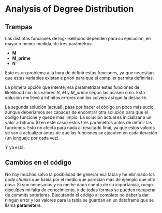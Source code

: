 # Analysis of Degree Distribution

## Trampas

Las distintas funciones de log-likelihood dependen para su ejecución, en mayor o menor medida, de tres parámetros:
* **M**
* **M_prime**
* **N**

Esto es un problema a la hora de definir estas funciones, ya que necesitan que estas variables existan a priori para que el compiler permita definirlas.

La primera opción que intenté, era parametrizar estas funciones de likelihood con los valores _N_, _M_ y _M_prime_ según las usasen o no. Esta solución me llevó a infinitos errores con los solvers así que la descarté.

La segunda solución (actual), pasa por hacer el código un poco más sucio, aunque deberíamos ser capaces de encontrar otra solución para que el código funcione y quede más limpio. La solución actual es inicializar a un valor arbitrario (0 en este caso) estos tres parámetros antes de definir las funciones. Esto no afecta para nada al resultado final, ya que estos valores se van a actualizar antes de que las funciones se ejecuten en cada iteración (un lenguaje por cada vez).

Y ya está.


## Cambios en el código

No hay muchos salvo la posibilidad de generar esa tabla y he eliminado los *code chunks* que había por el medio que parecían más de ejemplo que otra cosa. Si son necesarios y no me he dado cuenta de su importancia, ruego disculpes mi falta de conocimiento, y de todas formas se pueden recuperar de commits anteriores. Ejecutando el código al completo no debería dar ningún error y los valores para la tabla se guardan en un dataframe que se llama **parameters**.